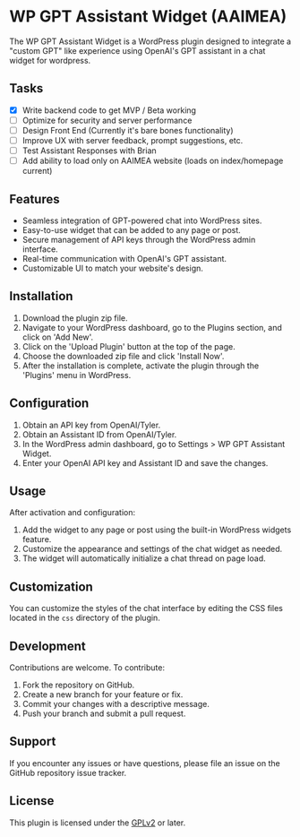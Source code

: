 # WP GPT Assistant Widget (AAIMEA)

The WP GPT Assistant Widget is a WordPress plugin designed to integrate a "custom GPT" like experience using OpenAI's GPT assistant in a chat widget for wordpress.

## Tasks
- [x] Write backend code to get MVP / Beta working
- [ ] Optimize for security and server performance
- [ ] Design Front End (Currently it's bare bones functionality)
- [ ] Improve UX with server feedback, prompt suggestions, etc.
- [ ] Test Assistant Responses with Brian
- [ ] Add ability to load only on AAIMEA website (loads on index/homepage current)

## Features

- Seamless integration of GPT-powered chat into WordPress sites.
- Easy-to-use widget that can be added to any page or post.
- Secure management of API keys through the WordPress admin interface.
- Real-time communication with OpenAI's GPT assistant.
- Customizable UI to match your website's design.

## Installation

1. Download the plugin zip file.
2. Navigate to your WordPress dashboard, go to the Plugins section, and click on 'Add New'.
3. Click on the 'Upload Plugin' button at the top of the page.
4. Choose the downloaded zip file and click 'Install Now'.
5. After the installation is complete, activate the plugin through the 'Plugins' menu in WordPress.

## Configuration

1. Obtain an API key from OpenAI/Tyler.
2. Obtain an Assistant ID from OpenAI/Tyler.
3. In the WordPress admin dashboard, go to Settings > WP GPT Assistant Widget.
4. Enter your OpenAI API key and Assistant ID and save the changes.

## Usage

After activation and configuration:

1. Add the widget to any page or post using the built-in WordPress widgets feature.
2. Customize the appearance and settings of the chat widget as needed.
3. The widget will automatically initialize a chat thread on page load.

## Customization

You can customize the styles of the chat interface by editing the CSS files located in the `css` directory of the plugin.

## Development

Contributions are welcome. To contribute:

1. Fork the repository on GitHub.
2. Create a new branch for your feature or fix.
3. Commit your changes with a descriptive message.
4. Push your branch and submit a pull request.

## Support

If you encounter any issues or have questions, please file an issue on the GitHub repository issue tracker.

## License

This plugin is licensed under the [GPLv2](http://www.gnu.org/licenses/gpl-2.0.html) or later.
